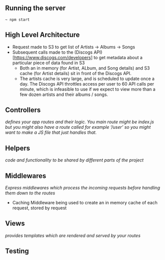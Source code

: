 ## Running the server
```
~ npm start
```
## High Level Architecture
* Request made to S3 to get list of Artists -> Albums -> Songs
* Subsequent calls made to the (Discogs API)[https://www.discogs.com/developers] to get metadata about a particular piece of data found in S3
    * Both an in memory (for Artist, ALbum, and Song details) and S3 cache (for Artist details) sit in front of the Discogs API. 
    * The artists cache is very large, and is scheduled to update once a day. The Discogs API throttles access per user to 60 API calls per minute, which is infeasible to use if we expect to view more than a few dozen artists and their albums / songs. 


## Controllers 
_defines your app routes and their logic. You main route might be index.js but you might also have a route called for example ‘/user’ so you might want to make a JS file that just handles that._

## Helpers 
_code and functionality to be shared by different parts of the project_

## Middlewares 
_Express middlewares which process the incoming requests before handling them down to the routes_
* Caching Middleware being used to create an in memory cache of each request, stored by request 

## Views 
_provides templates which are rendered and served by your routes_

## Testing